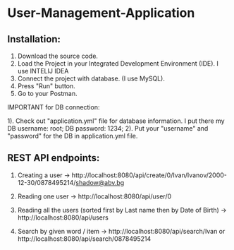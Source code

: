 # User-Management-Application

## Installation:

1. Download the source code.
2. Load the Project in your Integrated Development Environment (IDE). I use INTELIJ IDEA
3. Connect the project with database. (I use MySQL).
4. Press "Run" button.
5. Go to your Postman.

IMPORTANT for DB connection:

1). Check out "application.yml" file for database information. I put there my DB username: root; DB password: 1234;
2). Put your "username" and "password" for the DB in application.yml file.

## REST API endpoints:

1. Creating a user -> http://localhost:8080/api/create/0/Ivan/Ivanov/2000-12-30/0878495214/shadow@abv.bg

2. Reading one user -> http://localhost:8080/api/user/0

3. Reading all the users (sorted first by Last name then by Date of Birth) -> http://localhost:8080/api/users

4. Search by given word / item -> http://localhost:8080/api/search/Ivan or http://localhost:8080/api/search/0878495214



